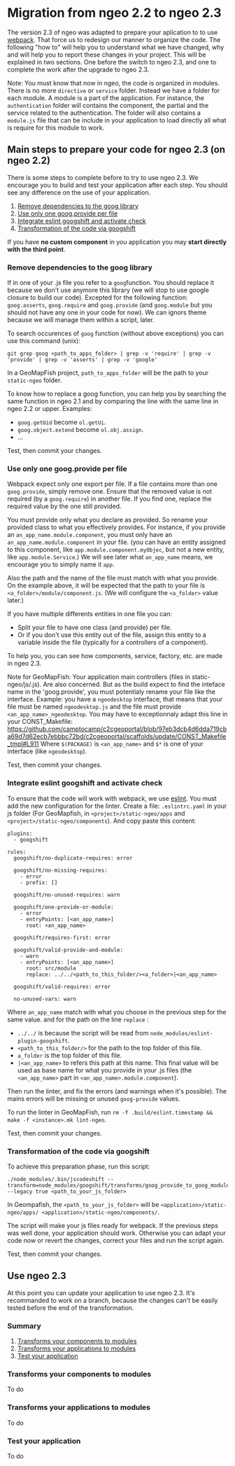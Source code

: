 # Migration from ngeo 2.2 to ngeo 2.3

The version 2.3 of ngeo was adapted to prepare your aplication to to use [webpack](https://webpack.js.org/).
That force us to redesign our manner to organize the code. The following "how to" will help you to
understand what we have changed, why and will help you to report these changes in your project. This will
be explained in two sections. One before the switch to ngeo 2.3, and one to complete the work after
the upgrade to ngeo 2.3.

Note:
You must know that now in ngeo, the code is organized in modules. There is no more `directive` or `service`
folder. Instead we have a folder for each module. A module is a part of the application. For instance, the
`authentication` folder will contains the component, the partial and the service related to
the authentication. The folder will also contains a `module.js` file that can be include in your
application to load directly all what is require for this module to work.


## Main steps to prepare your code for ngeo 2.3 (on ngeo 2.2)

There is some steps to complete before to try to use ngeo 2.3. We encourage you to build and test
your application after each step. You should see any difference on the use of your application.

 1. [Remove dependencies to the goog library](#remove-dependencies-to-the-goog-library)
 1. [Use only one goog.provide per file](#one-googprovide-per-file)
 1. [Integrate eslint googshift and activate check](#integrate-eslint-googshift-and-activate-check)
 1. [Transformation of the code via googshift](#transformation-of-the-code-via-googshift)

If you have **no custom component** in you application you may **start directly with the third point**.

### Remove dependencies to the goog library

If in one of your .js file you refer to a `goog`function. You should replace it because we don't
use anymore this library (we will stop to use google closure to build our code). Excepted for the following
function: `goog.asserts`, `goog.require` and `goog.provide` (and `goog.module` but you should not have any
one in your code for now). We can ignors theme because we will manage them within a script, later.

To search occurences of `goog` function (without above exceptions) you can use this command (unix):

```
git grep goog <path_to_apps_folder> | grep -v 'require' | grep -v 'provide' | grep -v 'asserts' | grep -v 'google'
```

In a GeoMapFish project, `path_to_apps_folder` will be the path to your `static-ngeo` folder.

To know how to replace a goog function, you can help you by searching the same function in ngeo
2.1 and by comparing the line with the same line in ngeo 2.2 or upper. Examples:

 - `goog.getUid` become `ol.getUi`.
 - `goog.object.extend` become `ol.obj.assign`.
 - ...

Test, then commit your changes.

### Use only one goog.provide per file

Webpack expect only one export per file. If a file contains more than one `goog.provide`, simply remove one.
Ensure that the removed value is not required (by a `goog.require`) in another file. If you find
one, replace the required value by the one still provided.

You must provide only what you declare as provided. So rename your provided class to what you
effectively provides. For instance, if you provide an `an_app_name.module.component`, you must only
have an `an_app_name.module.component` in your file. (you can have an entity assigned to this
component, like `app.module.component.myObjec`, but not a new entity, like `app.module.Service`.)
We will see later what `an_app_name` means, we encourage you to simply name it `app`.

Also the path and the name of the file must match with what you provide. On the example above, it will
be expected that the path to your file is `<a_folder>/module/component.js`. (We will configure
the `<a_folder>` value later.)

If you have multiple differents entities in one file you can:

 - Split your file to have one class (and provide) per file.
 - Or if you don't use this entity out of the file, assign this entity to a variable inside the
   file (typically for a controllers of a component).

To help you, you can see how components, service, factory, etc. are made in ngeo 2.3.

Note for GeoMapFish:
Your application main controllers (files in static-ngeo/js/<application>.js). Are also concerned.
But as the build expect to find the inteface name in the 'goog.provide', you must potentialy rename
your file like the interface.
Example: you have a `ngeodesktop` interface, that means that your file must be named `ngeodesktop.js` and the
file must provide `<an_app_name>_ngeodesktop`. You may have to exceptionnaly adapt this line in your
CONST_Makefile: https://github.com/camptocamp/c2cgeoportal/blob/97eb3dcb4d6dda719cba69d7d62ecb7ebbbc72bd/c2cgeoportal/scaffolds/update/CONST_Makefile_tmpl#L911
Where `$(PACKAGE)` is `<an_app_name>` and `$*` is one of your interface (like `ngeodesktop`).

Test, then commit your changes.

### Integrate eslint googshift and activate check

To ensure that the code will work with webpack, we use [eslint](https://eslint.org/). You must add the new
configuration for the linter. Create a file: `.eslintrc.yaml` in your js folder (For GeoMapfish, in
`<project>/static-ngeo/apps` and `<project>/static-ngeo/components`). And copy paste this content:

```
plugins:
  - googshift

rules:
  googshift/no-duplicate-requires: error

  googshift/no-missing-requires:
    - error
    - prefix: []

  googshift/no-unused-requires: warn

  googshift/one-provide-or-module:
    - error
    - entryPoints: [<an_app_name>]
      root: <an_app_name>

  googshift/requires-first: error

  googshift/valid-provide-and-module:
    - warn
    - entryPoints: [<an_app_name>]
      root: src/module
      replace: ../../<path_to_this_folder/><a_folder>|<an_app_name>

  googshift/valid-requires: error

  no-unused-vars: warn
```

Where `an_app_name` match with what you choose in the previous step for the same value.
and for the path on the line `replace` : 

  - `../../` is because the script will be read from `node_modules/eslint-plugin-googshift`.
  - `<path_to_this_folder/>` for the path to the top folder of this file.
  - `a_folder` is the top folder of this file.
  - `|<an_app_name>` to refers this path at this name. This final value will be used as base name for what
    you provide in your .js files (the `<an_app_name>` part in `<an_app_name>.module.component`).

Then run the linter, and fix the errors (and warnings when it's possible). The mains errors will be missing
or unused `goog-provide` values.

To run the linter in GeoMapFish, run `rm -f .build/eslint.timestamp && make -f <instance>.mk lint-ngeo`.

Test, then commit your changes.

### Transformation of the code via googshift

To achieve this preparation phase, run this script:

```
./node_modules/.bin/jscodeshift --transform=node_modules/googshift/transforms/goog_provide_to_goog_module.js --legacy true <path_to_your_js_folder>
```

In Geompafish, the `<path_to_your_js_folder>` will be `<application>/static-ngeo/apps/ <application>/static-ngeo/components/`.

The script will make your js files ready for webpack. If the previous steps was well done, your application
should work. Otherwise you can adapt your code now or revert the changes, correct your files and
run the script again.

Test, then commit your changes.


## Use ngeo 2.3

At this point you can update your application to use ngeo 2.3. It's recommanded to work on a branch, because
the changes can't be easily tested before the end of the transformation.

### Summary

 1. [Transforms your components to modules](#transforms-your-components-to-modules)
 1. [Transforms your applications to modules](#transforms-your-applications-to-modules)
 1. [Test your application](#test-your-application)

### Transforms your components to modules

To do

### Transforms your applications to modules

To do

### Test your application

To do
